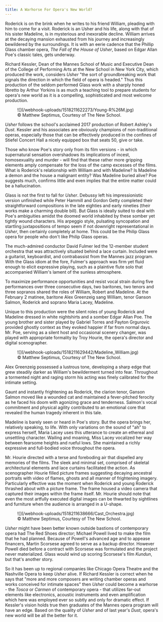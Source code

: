 ```yaml
---
title: A Warhorse For Opera's New World?
---
```


Roderick is on the brink when he writes to his friend William, pleading with him to come for a visit. Roderick is an Usher and his life, along with that of his sister Madeline, is in mysterious and inexorable decline. William arrives at the decaying mansion exhausted from his journey and increasingly bewildered by the surroundings. It is with an eerie cadence that the Phillip Glass chamber opera, *The Fall of the House of Usher*, based on Edgar Allan Poe's classic tales, gets underway.

Richard Kessler, Dean of the Mannes School of Music and Executive Dean of the College of Performing Arts at the New School in New York City, which produced the work, considers *Usher* "the sort of groundbreaking work that signals the direction in which the field of opera is headed." Thus this production of the seldom performed Glass work with a sharply honed libretto by Arthur Yorkins is as much a teaching tool to prepare students for opera's new world as it is a compelling, sophisticated and most welcome production.

<figure data-type="image">
![](/webhook-uploads/1518211622273/Young-R%26M.jpg)
<figcaption>© Matthew Septimus, Courtesy of The New School.</figcaption>
</figure>

*Usher* follows the school's acclaimed 2017 production of Robert Ashley's *Dust*. Kessler and his associates are obviously champions of non-traditional operas, especially those that can be effectively produced in the confines of Stiefel Concert Hall a nicely equipped box that seats 50, give or take.

Those who know Poe's story only from its film versions - in which supernatural sensation overshadows its implications of incest, homosexuality and murder - will find that these rather more gripping elements amply compensate for the loss of the camp excesses of the films. What is Roderick's relationship with William and with Madeline? Is Madeline a demon and the house a malignant entity? Was Madeline buried alive? Poe suggests much, confirms little and even implies that the entire matter could be a hallucination. 

Glass is not the first to fall for *Usher*. Debussy left his impressionistic version unfinished while Peter Hammill and Gordon Getty completed their straightforward compositions in the late eighties and early nineties (their works make a charming double bill). But Glass is ideally suited to deal with Poe's ambiguities amidst the doomed world inhabited by these somber yet tightly wound characters. His arpeggio style, pulsating syncopation and startling juxtapositions of tempo seem if not downright representational in *Usher*, then certainly completely at home. This could be the Philip Glass opera for people who don't like Philip Glass operas.

The much-admired conductor David Fulmer led the 12-member student orchestra that was attractively situated behind a lace curtain. Included were a guitarist, keyboardist, and contrabassist from the Mannes jazz program. With the Glass idiom at the fore, Fulmer's approach was firm yet fluid enough to elicit expressive playing, such as a plaintive flute solo that accompanied William's lament of the sunless atmosphere.

To maximize performance opportunities and resist vocal strain during five performances over three consecutive days, two baritones, two tenors and three sopranos shared the roles of William, Robert and Madeline. At the February 2 matinee, baritone Alex Greenzeig sang William, tenor Ganson Salmon, Roderick and soprano Maria Lacey, Madeline. 

Unique to this production were the silent roles of young Roderick and Madeline dressed in white nightshirts and a somber Edgar Allan Poe. The young brother and sister played by Gabriel Torres and Payton Grgurovic provided ghostly context as they evoked happier if far from normal days. Mr. Poe, serving as a silent host and occasional scenery changer, was played with appropriate formality by Troy Hourie, the opera's director and digital scenographer. 

<figure data-type="image">
![](/webhook-uploads/1518211629442/Madeline_William.jpg)
<figcaption>© Matthew Septimus, Courtesy of The New School.</figcaption>
</figure>

Alex Greenzeig possessed a lustrous tone, developing a sharp edge that grew steadily darker as William's bewilderment turned into fear. Throughout a tormented night and raging storm his acting was finely calibrated for the intimate setting.

Gaunt and instantly frightening as Roderick, the clarion tenor, Ganson Salmon moved like a wounded cat and maintained a fever-pitched ferocity as he faced his doom with agonizing grace and tenderness. Salmon's vocal commitment and physical agility contributed to an emotional core that revealed the human tragedy inherent in this tale.

Madeline is barely seen or heard in Poe's story. But the opera brings her, relatively speaking, to life. With only variations on the sound of "ah" to express herself, Maria Lacey uses this utterance to create an ethereal and unsettling character. Wailing and moaning, Miss Lacey vocalized her way between fearsome heights and rueful lows. She maintained a richly expressive and full-bodied voice throughout the opera. 

Mr. Hourie directed with a terse and foreboding air that dispelled any memories of the films. The sleek and minimal set, comprised of skeletal architectural elements and lace curtains facilitated the action. As scenographer Hourie filled picture frames suggesting decaying ancestral portraits with video of flames, ghosts and all manner of frightening imagery. Particularly effective was the moment when Roderick and young Roderick thrashed about with a picture frame. The frame housed a video camera that captured their images within the frame itself. Mr. Hourie should note that even the most artfully executed digital images can be thwarted by sightlines and furniture when the audience is arranged in a U-shape.

<figure data-type="image">
![](/webhook-uploads/1518211638666/Cast_Orchestra.jpg)
<figcaption>© Matthew Septimus, Courtesy of The New School.</figcaption>
</figure>

*Usher* might have been better known outside bastions of contemporary opera had The Red Shoes director; Michael Powell lived to make the film that he had planned. Because of Powell's advanced age and to appease financers, Martin Scorsese agreed to serve as a backup director. However Powell died before a contract with Scorsese was formulated and the project never materialized. Glass would wind up scoring Scorsese's film *Kundun*, but that's another story.

So it has been up to regional companies like Chicago Opera Theatre and the Nashville Opera to keep *Usher* alive. If Richard Kessler is correct when he says that "more and more composers are writing chamber operas and works conceived for intimate spaces" then *Usher* could become a warhorse - the *Tosca* or *Carmen* of contemporary opera - that utilizes far-out elements like electronics, acoustic instruments and even amplification which here was employed ever so subtly and only for dramatic effect. If Kessler's vision holds true then graduates of the Mannes opera program will have an edge. Based on the quality of *Usher* and of last year's *Dust*, opera's new world will be all the better for it. 
